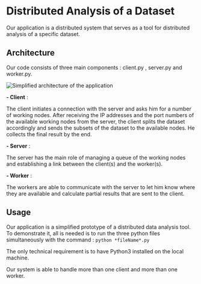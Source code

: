 # **Distributed Analysis of a Dataset**



Our application is a distributed system that serves as a tool for distributed analysis of a specific dataset.

## Architecture 

Our code consists of three main components : client.py , server.py and worker.py.

![Simplified architecture of the application](https://i.imgur.com/023z9Ta.png)



**- Client** :

The client initiates a connection with the server and asks him for a number of working nodes. After receiving the IP addresses and the port numbers of the available working nodes from the server, the client splits the dataset accordingly and sends the subsets of the dataset to the available nodes. He collects the final result by the end.

**- Server** :

The server has the main role of managing a queue of the working nodes and establishing a link between the client(s) and the worker(s). 

**- Worker** :

The workers are able to communicate with the server to let him know where they are available and calculate partial results that are sent to the client.

## Usage 

Our application is a simplified prototype of a distributed data analysis tool. To demonstrate it, all is needed is to run the three python files simultaneously with the command : `python *fileName*.py` 

The only technical requirement is to have Python3 installed on the local machine.

Our system is able to handle more than one client and more than one worker.